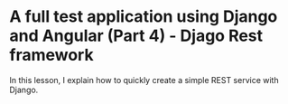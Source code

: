 # A full test application using Django and Angular (Part 4) - Djago Rest framework

In this lesson, I explain how to quickly create a simple REST service with Django.
